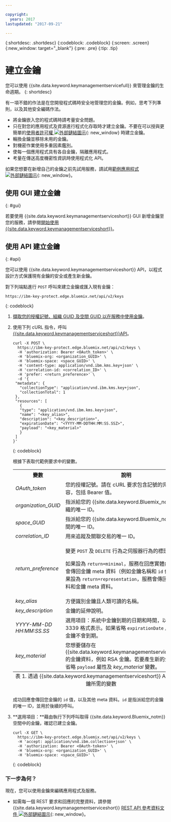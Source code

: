 ```yaml
---

copyright:
  years: 2017
lastupdated: "2017-09-21"

---
```


{:shortdesc: .shortdesc}
{:codeblock: .codeblock}
{:screen: .screen}
{:new_window: target="_blank"}
{:pre: .pre}
{:tip: .tip}

# 建立金鑰

您可以使用 {{site.data.keyword.keymanagementservicefull}} 來管理金鑰的生命週期。
{: shortdesc}

有一項不錯的作法是在您開發程式碼時安全地管理您的金鑰。例如，思考下列準則，以及其他安全編碼作法。

- 將金鑰嵌入您的程式碼時請考量安全問題。
- 只在對您的應用程式及資源進行程式化存取時才建立金鑰。不要在可以授與更簡單的[使用者許可權 ![外部鏈結圖示](../../icons/launch-glyph.svg "外部鏈結圖示")](https://console.bluemix.net/docs/admin/patterns.html#userroles){: new_window} 時建立金鑰。
- 輪換金鑰並移除未用的金鑰。
- 對機密作業使用多重因素鑑別。
- 使每一個應用程式具有各自金鑰，隔離應用程式。
- 考量在傳送高度機密性資訊時使用程式化 API。

如果您想要在新增自己的金鑰之前先試用服務，請試用[範例應用程式 ![外部鏈結圖示](../../icons/launch-glyph.svg "外部鏈結圖示")](https://github.com/IBM-Bluemix/key-protect-helloworld-python){: new_window}。

## 使用 GUI 建立金鑰
{: #gui}

若要使用 {{site.data.keyword.keymanagementserviceshort}} GUI 新增金鑰至您的服務，請參閱[開始使用 {{site.data.keyword.keymanagementserviceshort}}](/docs/services/keymgmt/index.html#addkey)。

## 使用 API 建立金鑰
{: #api}

您可以使用 {{site.data.keyword.keymanagementserviceshort}} API，以程式設計方式保護現有金鑰的安全或產生新金鑰。

對下列端點進行 `POST` 呼叫來建立金鑰或匯入現有金鑰：

```
https://ibm-key-protect.edge.bluemix.net/api/v2/keys
```
{: codeblock}

1. [擷取您的授權記號、組織 GUID 及空間 GUID 以在服務中使用金鑰](/docs/services/keymgmt/keyprotect_authentication.html)。

2. 使用下列 cURL 指令，呼叫 [{{site.data.keyword.keymanagementserviceshort}}API](https://console.ng.bluemix.net/apidocs/639)。

    ```cURL
    curl -X POST \
      https://ibm-key-protect.edge.bluemix.net/api/v2/keys \
      -H 'authorization: Bearer <OAuth_token>' \
      -H 'bluemix-org: <organization_GUID>' \
      -H 'bluemix-space: <space_GUID>' \
      -H 'content-type: application/vnd.ibm.kms.key+json' \
      -H 'correlation-id: <correlation_ID>' \
      -H 'prefer: <return_preference>' \
      -d '{
     "metadata": {
       "collectionType": "application/vnd.ibm.kms.key+json",
       "collectionTotal": 1
     },
     "resources": [
       {
       "type": "application/vnd.ibm.kms.key+json",
       "name": "<key_alias>",
       "description": "<key_description>",
       "expirationDate": "<YYYY-MM-DDTHH:MM:SS.SSZ>",
       "payload": "<key_material>"
       }
     ]
    }'
    ```
    {: codeblock}

    根據下表取代範例要求中的變數。
    <table>
      <tr>
        <th>變數</th>
        <th>說明</th>
      </tr>
      <tr>
        <td><em>OAuth_token</em></td>
        <td>您的授權記號。請在 cURL 要求包含記號的完整內容，包括 Bearer 值。</td>
      </tr>
      <tr>
        <td><em>organization_GUID</em></td>
        <td>指派給您的 {{site.data.keyword.Bluemix_notm}} 組織的唯一 ID。</td>
      </tr>
      <tr>
        <td><em>space_GUID</em></td>
        <td>指派給您的 {{site.data.keyword.Bluemix_notm}} 空間的唯一 ID。</td>
      </tr>
      <tr>
        <td><em>correlation_ID</em></td>
        <td>用來追蹤及關聯交易的唯一 ID。</td>
      </tr>
      <tr>
        <td><em>return_preference</em></td>
        <td><p>變更 <code>POST</code> 及 <code>DELETE</code> 行為之伺服器行為的標頭。</p><p>如果設為 <code>return=minimal</code>，服務在回應實體內文中只會傳回金鑰 meta 資料（例如金鑰名稱和 <code>id</code> 值）。如果設為 <code>return=representation</code>，服務會傳回金鑰資料和金鑰 meta 資料。</p></td>
      </tr>
      <tr>
        <td><em>key_alias</em></td>
        <td>方便識別金鑰且人類可讀的名稱。</td>
      </tr>
      <tr>
        <td><em>key_description</em></td>
        <td>金鑰的延伸說明。</td>
      </tr>
      <tr>
        <td><em>YYYY-MM-DD</em><br><em>HH:MM:SS.SS</em></td>
        <td>選用項目：系統中金鑰到期的日期和時間，以 RFC 3339 格式表示。如果省略 <code>expirationDate</code> 屬性，則金鑰不會到期。</td>
      </tr>
      <tr>
        <td><em>key_material</em></td>
        <td>您想要儲存在 {{site.data.keyword.keymanagementserviceshort}} 的金鑰資料，例如 RSA 金鑰。若要產生新的金鑰，請省略 <code>payload</code> 屬性及 <em>key_material</em> 變數。</td>
      </tr>
      <caption style="caption-side:bottom;">表 1. 透過 {{site.data.keyword.keymanagementserviceshort}} API 新增金鑰所需的變數</caption>
    </table>

    成功回應會傳回您金鑰的 `id` 值，以及其他 meta 資料。`id` 是指派給您的金鑰的唯一 ID，並用於後續的呼叫。

3. **選用項目：**藉由執行下列呼叫取得 {{site.data.keyword.Bluemix_notm}} 空間中的金鑰，確認已建立金鑰。

    ```cURL
    curl -X GET \
      https://ibm-key-protect.edge.bluemix.net/api/v2/keys \
      -H 'accept: application/vnd.ibm.collection+json' \
      -H 'authorization: Bearer <OAuth-token>' \
      -H 'bluemix-org: <organization_GUID>' \
      -H 'bluemix-space: <space_GUID>' \
    ```
    {: codeblock}

### 下一步為何？

現在，您可以使用金鑰來編碼應用程式及服務。

- 如需每一個 REST 要求和回應的完整資料，請參閱 {{site.data.keyword.keymanagementserviceshort}} [REST API 參考資料文件 ![外部鏈結圖示](../../icons/launch-glyph.svg "外部鏈結圖示")](https://console.ng.bluemix.net/apidocs/639){: new_window}。
